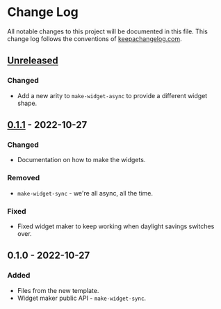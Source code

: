 # Change Log
All notable changes to this project will be documented in this file. This change log follows the conventions of [keepachangelog.com](http://keepachangelog.com/).

## [Unreleased]
### Changed
- Add a new arity to `make-widget-async` to provide a different widget shape.

## [0.1.1] - 2022-10-27
### Changed
- Documentation on how to make the widgets.

### Removed
- `make-widget-sync` - we're all async, all the time.

### Fixed
- Fixed widget maker to keep working when daylight savings switches over.

## 0.1.0 - 2022-10-27
### Added
- Files from the new template.
- Widget maker public API - `make-widget-sync`.

[Unreleased]: https://sourcehost.site/your-name/basic-fwm/compare/0.1.1...HEAD
[0.1.1]: https://sourcehost.site/your-name/basic-fwm/compare/0.1.0...0.1.1
